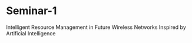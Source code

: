 # Seminar-1
Intelligent Resource Management in Future  Wireless Networks Inspired by Artificial Intelligence 
